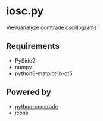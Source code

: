 # iosc.py

View/analyze comtrade oscillograms

## Requirements
- PySide2
- numpy
- python3-matplotlib-qt5

## Powered by
- [python-comtrade](https://github.com/dparrini/python-comtrade)
- icons
